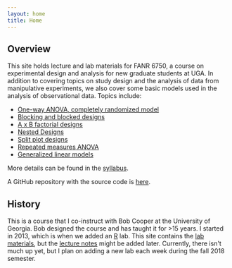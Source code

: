 ```yaml
---
layout: home
title: Home
---
```



## Overview

This site holds lecture and lab materials for FANR 6750, a course on experimental design and analysis for new graduate students at UGA. In addition to covering topics on study design and the analysis of data from manipulative experiments, we also cover some basic models used in the analysis of observational data. Topics include:

* [One-way ANOVA, completely randomized model](labs/ANOVA/ANOVA.md)
* [Blocking and blocked designs](labs/blocking/blocking.md)
* [A x B factorial designs](labs/factorial/factorial.md)
* [Nested Designs](labs/nested/nested.md)
* [Split plot designs](labs/split-plot/split-plot.md)
* [Repeated measures ANOVA](labs/repeated-measures/repeated-measures.md)
* [Generalized linear models](labs/GLMs/GLMs/md)

More details can be found in the [syllabus](syllabus.md).

A GitHub repository with the source code is [here](https://github.com/rbchan/exp-design).

## History
This is a course that I co-instruct with Bob Cooper at the University of Georgia. Bob designed the course and has taught it for >15 years. I started in 2013, which is when we added an [R](https://www.r-project.org/) lab. This site contains the [lab materials](labs/labs.md), but the [lecture notes](lectures/lectures.md) might be added later. Currently, there isn't much up yet, but I plan on adding a new lab each week during the fall 2018 semester.



